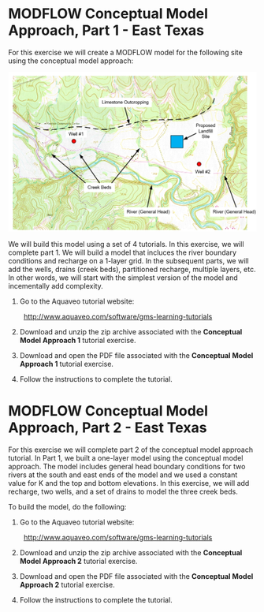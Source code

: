 # MODFLOW Conceptual Model Approach, Part 1 - East Texas

For this exercise we will create a MODFLOW model for the following site using the conceptual model approach:

![mapwithbcs.jpg](mapwithbcs.jpg)

We will build this model using a set of 4 tutorials. In this exercise, we will complete part 1. We will build a model that incluces the river boundary conditions and recharge on a 1-layer grid. In the subsequent parts, we will add the wells, drains (creek beds), partitioned recharge, multiple layers, etc. In other words, we will start with the simplest version of the model and incementally add complexity.

1) Go to the Aquaveo tutorial website:

&nbsp;&nbsp;&nbsp;&nbsp;&nbsp;&nbsp;&nbsp;&nbsp;[<u>http://www.aquaveo.com/software/gms-learning-tutorials</u>](learning-tutorials.htm)

2) Download and unzip the zip archive associated with the **Conceptual Model Approach 1** tutorial exercise.

3) Download and open the PDF file associated with the **Conceptual Model Approach 1** tutorial exercise.

4) Follow the instructions to complete the tutorial.

# MODFLOW Conceptual Model Approach, Part 2 - East Texas

For this exercise we will complete part 2 of the conceptual model approach tutorial. In Part 1, we built a one-layer model using the conceptual model approach. The model includes general head boundary conditions for two rivers at the south and east ends of the model and we used a constant value for K and the top and bottom elevations. In this exercise, we will add recharge, two wells, and a set of drains to model the three creek beds.

To build the model, do the following:

1) Go to the Aquaveo tutorial website:

&nbsp;&nbsp;&nbsp;&nbsp;&nbsp;&nbsp;&nbsp;&nbsp;[<u>http://www.aquaveo.com/software/gms-learning-tutorials</u>](learning-tutorials.htm)

2) Download and unzip the zip archive associated with the **Conceptual Model Approach 2** tutorial exercise.

3) Download and open the PDF file associated with the **Conceptual Model Approach 2** tutorial exercise.

4) Follow the instructions to complete the tutorial.

 

 

 

 

 

 


